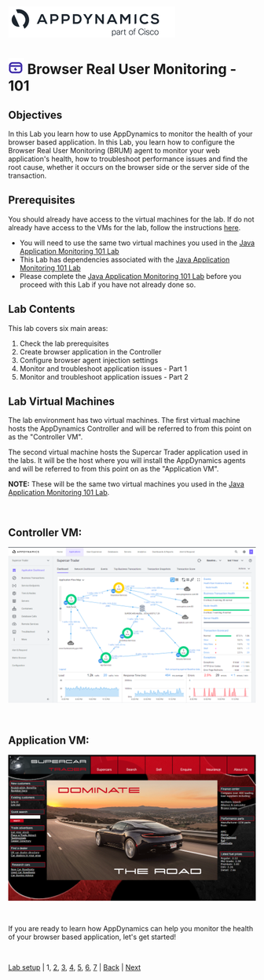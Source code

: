 ![APPD LOGO](./assets/images/appd-logo.png)

![Lab Icon](./assets/images/lab-icon.png) Browser Real User Monitoring - 101
=========================================================================

## Objectives

In this Lab you learn how to use AppDynamics to monitor the health of your browser based application. In this Lab, you learn how to configure the Browser Real User Monitoring (BRUM) agent to monitor your web application's health, how to troubleshoot performance issues and find the root cause, whether it occurs on the browser side or the server side of the transaction.


## Prerequisites

You should already have access to the virtual machines for the lab.  If do not already have access to the VMs for the lab, follow the instructions [here](../appd-sandbox-setup-101/lab-exercise-01.md).

  
- You will need to use the same two virtual machines you used in the [Java Application Monitoring 101 Lab](../appd-apm-java-101/lab-exercise-01.md)
- This Lab has dependencies associated with the [Java Application Monitoring 101 Lab](../appd-apm-java-101/lab-exercise-01.md)
- Please complete the [Java Application Monitoring 101 Lab](../appd-apm-java-101/lab-exercise-01.md) before you proceed with this Lab if you have not already done so.


## Lab Contents
This lab covers six main areas:

1. Check the lab prerequisites 
2. Create browser application in the Controller
3. Configure browser agent injection settings
4. Monitor and troubleshoot application issues - Part 1
5. Monitor and troubleshoot application issues - Part 2


## Lab Virtual Machines

The lab environment has two virtual machines.  The first virtual machine hosts the AppDynamics Controller and will be referred to from this point on as the "Controller VM".  

The second virtual machine hosts the Supercar Trader application used in the labs.  It will be the host where you will install the AppDynamics agents and will be referred to from this point on as the "Application VM".

**NOTE:** These will be the same two virtual machines you used in the [Java Application Monitoring 101 Lab](../appd-apm-java-101/lab-exercise-01.md).

<br>

## Controller VM:
![Controller VM Screenshot](./assets/images/01-controller-vm.png)

<br>

## Application VM:
![Application VM Screenshot](./assets/images/01-application-vm.png)

<br>

If you are ready to learn how AppDynamics can help you monitor the health of your browser based application, let's get started!   

<br>

[Lab setup](../00-appd-vm-setup-101/lab-exercise-01.md) | 1, [2](lab-exercise-02.md), [3](lab-exercise-03.md), [4](lab-exercise-04.md), [5](lab-exercise-05.md), [6](lab-exercise-06.md), [7](lab-exercise-07.md) | [Back](../appd-sandbox-setup-101/lab-exercise-01.md) | [Next](lab-exercise-02.md)
